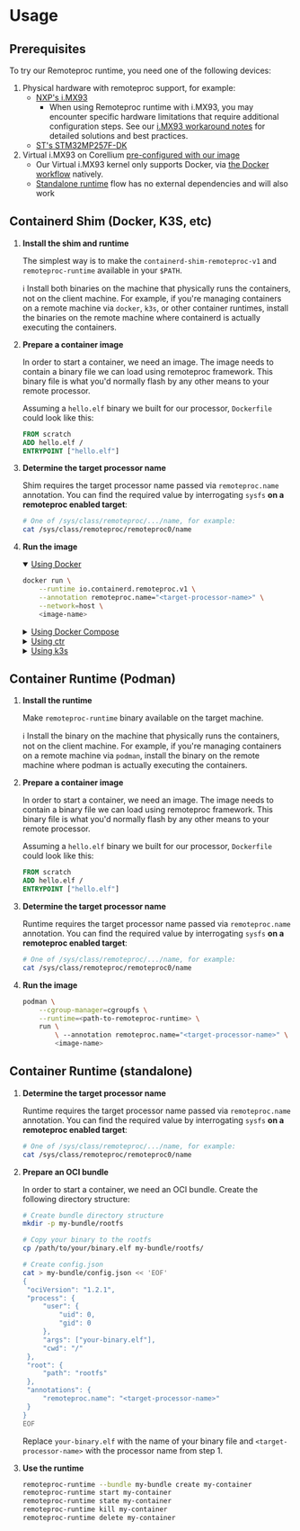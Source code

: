 # Usage

## Prerequisites

To try our Remoteproc runtime, you need one of the following devices:

1. Physical hardware with remoteproc support, for example:
   - [NXP's i.MX93](https://www.nxp.com/products/processors-and-microcontrollers/arm-processors/i-mx-applications-processors/i-mx-9-processors/i-mx-93-applications-processor-family-arm-cortex-a55-ml-acceleration-power-efficient-mpu:i.MX93)
     - When using Remoteproc runtime with i.MX93, you may encounter specific hardware limitations that require additional configuration steps. See our [i.MX93 workaround notes](IMX93_WORKAROUNDS.md) for detailed solutions and best practices.
   - [ST's STM32MP257F-DK](https://www.st.com/en/evaluation-tools/stm32mp257f-dk.html)
2. Virtual i.MX93 on Corellium [pre-configured with our image](./CORELLIUM_USAGE.md)
   - Our Virtual i.MX93 kernel only supports Docker, via [the Docker workflow](#using-docker) natively.
   - [Standalone runtime](#container-runtime-standalone) flow has no external dependencies and will also work

## Containerd Shim (Docker, K3S, etc)

1. **Install the shim and runtime**

   The simplest way is to make the `containerd-shim-remoteproc-v1` and `remoteproc-runtime` available in your `$PATH`.

   ℹ️ Install both binaries on the machine that physically runs the containers, not on the client machine. For example, if you're managing containers on a remote machine via `docker`, `k3s`, or other container runtimes, install the binaries on the remote machine where containerd is actually executing the containers.

1. **Prepare a container image**

   In order to start a container, we need an image. The image needs to contain a binary file we can load using remoteproc framework. This binary file is what you'd normally flash by any other means to your remote processor.

   Assuming a `hello.elf` binary we built for our processor, `Dockerfile` could look like this:

   ```Dockerfile
   FROM scratch
   ADD hello.elf /
   ENTRYPOINT ["hello.elf"]
   ```

1. **Determine the target processor name**

   Shim requires the target processor name passed via `remoteproc.name` annotation. You can find the required value by interrogating `sysfs` **on a remoteproc enabled target**:

   ```sh
   # One of /sys/class/remoteproc/.../name, for example:
   cat /sys/class/remoteproc/remoteproc0/name
   ```

1. **Run the image**

    <details open>
    <summary id="using-docker"><ins>Using Docker</ins></summary>

   ```sh
   docker run \
       --runtime io.containerd.remoteproc.v1 \
       --annotation remoteproc.name="<target-processor-name>" \
       --network=host \
       <image-name>
   ```

   </details>

   <details>
   <summary><ins>Using Docker Compose</ins></summary>

   ```yaml
   services:
     hello:
       image: <image-name>
       runtime: io.containerd.remoteproc.v1
       annotations:
         remoteproc.name: <target-processor-name>
   ```

   And then

   ```sh
   docker compose up
   ```

   </details>

   <details>
   <summary><ins>Using ctr</ins></summary>

   ```sh
   ctr run \
       --runtime io.containerd.remoteproc.v1 \
       --annotation remoteproc.name="<target-processor-name>" \
       <image-name> <container-name>
   ```

   </details>

   <details>
   <summary><ins>Using k3s</ins></summary>

   Adjust [`k3s` configuration](https://rancher.com/docs/k3s/latest/en/advanced/#configuring-containerd) to add the new runtime:

   ```toml
   [plugins."io.containerd.grpc.v1.cri".containerd.runtimes.remoteproc]
     runtime_type = "io.containerd.remoteproc.v1"

     # `pod_annotations` is a list of annotatins that will be passed to both the pod sandbox, and container OCI annotations.
     # Details: https://raw.githubusercontent.com/containerd/containerd/main/docs/cri/config.md
     pod_annotations = ["remoteproc.name"]
   ```

   And register the runtime with `kubernetes`:

   ```bash
   sudo kubectl apply -f - <<'YAML'
   apiVersion: node.k8s.io/v1
   kind: RuntimeClass
   metadata:
       name: remoteproc
   handler: remoteproc
   YAML
   ```

   Finally, you can run a pod with the necessary annotation:

   ```sh
   kubectl apply -f - <<EOF
   kind: Pod
   apiVersion: v1
   metadata:
     name: demo-pod
     annotations:
       remoteproc.name: <target-processor-name>
   spec:
     runtimeClassName: remoteproc
     containers:
       - name: demo-app
         image: <image-name>
         imagePullPolicy: IfNotPresent
   EOF
   ```

   </details>

## Container Runtime (Podman)

1. **Install the runtime**

   Make `remoteproc-runtime` binary available on the target machine.

   ℹ️ Install the binary on the machine that physically runs the containers, not on the client machine. For example, if you're managing containers on a remote machine via `podman`, install the binary on the remote machine where podman is actually executing the containers.

1. **Prepare a container image**

   In order to start a container, we need an image. The image needs to contain a binary file we can load using remoteproc framework. This binary file is what you'd normally flash by any other means to your remote processor.

   Assuming a `hello.elf` binary we built for our processor, `Dockerfile` could look like this:

   ```Dockerfile
   FROM scratch
   ADD hello.elf /
   ENTRYPOINT ["hello.elf"]
   ```

1. **Determine the target processor name**

   Runtime requires the target processor name passed via `remoteproc.name` annotation. You can find the required value by interrogating `sysfs` **on a remoteproc enabled target**:

   ```sh
   # One of /sys/class/remoteproc/.../name, for example:
   cat /sys/class/remoteproc/remoteproc0/name
   ```

1. **Run the image**

   ```sh
   podman \
       --cgroup-manager=cgroupfs \
       --runtime=<path-to-remoteproc-runtime> \
       run \
           \ --annotation remoteproc.name="<target-processor-name>" \
           <image-name>
   ```

## Container Runtime (standalone)

1. **Determine the target processor name**

   Runtime requires the target processor name passed via `remoteproc.name` annotation. You can find the required value by interrogating `sysfs` **on a remoteproc enabled target**:

   ```sh
   # One of /sys/class/remoteproc/.../name, for example:
   cat /sys/class/remoteproc/remoteproc0/name
   ```

1. **Prepare an OCI bundle**

   In order to start a container, we need an OCI bundle. Create the following directory structure:

   ```bash
   # Create bundle directory structure
   mkdir -p my-bundle/rootfs

   # Copy your binary to the rootfs
   cp /path/to/your/binary.elf my-bundle/rootfs/

   # Create config.json
   cat > my-bundle/config.json << 'EOF'
   {
   	"ociVersion": "1.2.1",
   	"process": {
   		"user": {
   			"uid": 0,
   			"gid": 0
   		},
   		"args": ["your-binary.elf"],
   		"cwd": "/"
   	},
   	"root": {
   		"path": "rootfs"
   	},
   	"annotations": {
   		"remoteproc.name": "<target-processor-name>"
   	}
   }
   EOF
   ```

   Replace `your-binary.elf` with the name of your binary file and `<target-processor-name>` with the processor name from step 1.

1. **Use the runtime**

   ```bash
   remoteproc-runtime --bundle my-bundle create my-container
   remoteproc-runtime start my-container
   remoteproc-runtime state my-container
   remoteproc-runtime kill my-container
   remoteproc-runtime delete my-container
   ```
